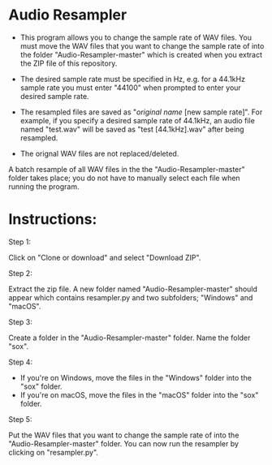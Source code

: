 # Audio Resampler

- This program allows you to change the sample rate of WAV files. You must move the WAV files that you want to change the sample rate of into the folder "Audio-Resampler-master" which is created when you extract the ZIP file of this repository.

- The desired sample rate must be specified in Hz, e.g. for a 44.1kHz sample rate you must enter "44100" when prompted to enter your desired sample rate.

- The resampled files are saved as "*original name* [new sample rate]". For example, if you specify a desired sample rate of 44.1kHz, an audio file named "test.wav" will be saved as "test [44.1kHz].wav" after being resampled.

- The orignal WAV files are not replaced/deleted.

A batch resample of all WAV files in the the "Audio-Resampler-master" folder takes place; you do not have to manually select each file when running the program.

# Instructions:

Step 1:

Click on "Clone or download" and select "Download ZIP".

Step 2:

Extract the zip file. A new folder named "Audio-Resampler-master" should appear which contains resampler.py and two subfolders; "Windows" and "macOS".

Step 3: 

Create a folder in the "Audio-Resampler-master" folder. Name the folder "sox".

Step 4:
- If you're on Windows, move the files in the "Windows" folder into the "sox" folder.
- If you're on macOS, move the files in the "macOS" folder into the "sox" folder.

Step 5:

Put the WAV files that you want to change the sample rate of into the "Audio-Resampler-master" folder. You can now run the resampler by clicking on "resampler.py".
